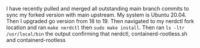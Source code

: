I have recently pulled and merged all outstanding main branch commits to sync my forked version with main upstream. My system is Ubuntu 20.04. Then I upgraded go version from 18 to 19. Then navigated to my nerdctl fork location and ran ```make nerdctl``` then ```sudo make install```. Then ran ```ls -ltr /usr/local/bin``` the output confirming that nerdctl, containerd-rootless.sh and containerd-rootless 